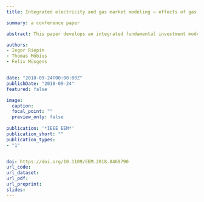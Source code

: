 ```yaml
---
title: Integrated electricity and gas market modeling – effects of gas demand uncertainty

summary: a conference paper

abstract: This paper develops an integrated fundamental investment model which considers both the gas and electricity sector. Furthermore, we adopt the theory of stochastic programming with recourse in the combined model to account for uncertainty in the gas market. This approach enables us to analyze how uncertain gas demand in other sectors affects decisions to invest in electricity generation capacities. We find an overall decrease and a reallocation of investments in gas-fired power plants. We also quantify the expected costs of ignoring uncertainty.

authors:
- Iegor Riepin
- Thomas Möbius
- Felix Müsgens


date: "2018-09-24T00:00:00Z"
publishDate: "2018-09-24"
featured: false

image:
  caption:
  focal_point: ""
  preview_only: false
  
publication: '*IEEE EEM*'
publication_short: ""
publication_types:
- "1"


doi: https://doi.org/10.1109/EEM.2018.8469790
url_code: 
url_dataset:
url_pdf: 
url_preprint:
slides: 
---
```


